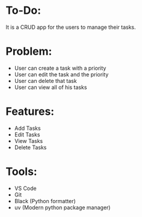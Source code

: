 # To-Do:
It is a CRUD app for the users to manage their tasks.

# Problem:
- User can create a task with a priority
- User can edit the task and the priority
- User can delete that task
- User can view all of his tasks

# Features:
- Add Tasks
- Edit Tasks
- View Tasks
- Delete Tasks

# Tools:
- VS Code
- Git
- Black (Python formatter)
- uv (Modern python package manager)
